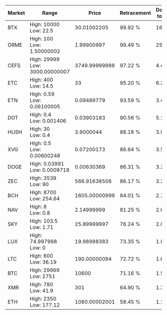 | Market | Range | Price| Retracement | Doubles to 50% |
| --- | --- | --- | --- | --- |
| BTX | High: 10000<br />Low: 22.5 | 30.01002205 | 99.92 % | 166.99 |
| ORME | High: 100<br />Low: 1.50000002 | 1.99900997 | 99.49 % | 25.39 |
| CEFS | High: 29999<br />Low: 3000.00000007 | 3749.99999988 | 97.22 % | 4.40 |
| ETC | High: 400<br />Low: 14.5 | 33 | 95.20 % | 6.28 |
| ETN | High: 0.59<br />Low: 0.06100005 | 0.09489779 | 93.59 % | 3.43 |
| DOT | High: 0.4<br />Low: 0.001406 | 0.03903183 | 90.56 % | 5.14 |
| HUSH | High: 30<br />Low: 0.4 | 3.9000044 | 88.18 % | 3.90 |
| XVG | High: 0.5<br />Low: 0.00600248 | 0.07200173 | 86.64 % | 3.51 |
| DOGE | High: 0.03991<br />Low: 0.0009718 | 0.00630369 | 86.31 % | 3.24 |
| ZEC | High: 3539<br />Low: 90 | 566.91638506 | 86.17 % | 3.20 |
| BCH | High: 8700<br />Low: 254.64 | 1605.00000999 | 84.01 % | 2.79 |
| NAV | High: 8<br />Low: 0.8 | 2.14999999 | 81.25 % | 2.05 |
| SKY | High: 103.5<br />Low: 1.71 | 25.89999997 | 76.24 % | 2.03 |
| LUX | High: 74.997998<br />Low: 0 | 19.98998383 | 73.35 % | 1.88 |
| LTC | High: 600<br />Low: 36.19 | 190.00000094 | 72.72 % | 1.67 |
| BTC | High: 29969<br />Low: 2751 | 10600 | 71.16 % | 1.54 |
| XMR | High: 780<br />Low: 41.9 | 301 | 64.90 % | 1.37 |
| ETH | High: 2350<br />Low: 177.12 | 1080.00002001 | 58.45 % | 1.17 |
